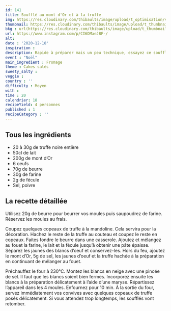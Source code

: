 ```yaml
---
id: 141
title: Soufflé au mont d'Or et à la truffe
img: https://res.cloudinary.com/thibaults/image/upload/t_optimisation/v1608146013/Recipes/202012188_souffle_mont_dor_truffe.jpg
thumbnail: https://res.cloudinary.com/thibaults/image/upload/t_thumbnail_josie/v1608146013/Recipes/202012188_souffle_mont_dor_truffe.jpg
bkg : url(https://res.cloudinary.com/thibaults/image/upload/t_thumbnail_josie/v1608146013/Recipes/202012188_souffle_mont_dor_truffe.jpg)
url: https://www.instagram.com/p/CI6DMaeJBF-/
alt: 
date : '2020-12-18'
inspiration : 
description: Rapide à préparer mais un peu technique, essayez ce soufflé au mont d'Or avec de la truffe.
event : "Noël"
main_ingredient : Fromage
theme : Cakes salés
sweety_salty : 
veggie : 
country : ''
difficulty : Moyen
with : 
time : 20
calendrier: 18
recipeYield: 4 personnes
published : 1
recipeCategory : ''
---
```


## Tous les ingrédients
 - 20 à 30g de truffe noire entière
 - 50cl de lait
 - 200g de mont d’Or
 - 6 oeufs
 - 70g de beurre
 - 30g de farine
 - 2g de fécule
 - Sel, poivre

## La recette détaillée
Utilisez 20g de beurre pour beurrer vos moules puis saupoudrez de farine. Réservez les moules au frais.

Coupez quelques copeaux de truffe à la mandoline. Cela servira pour la décoration. Hachez le reste de la truffe au couteau et coupez le reste en copeaux. Faites fondre le beurre dans une casserole. Ajoutez et mélangez au fouet la farine, le lait et la fécule jusqu’à obtenir une pâte épaisse. Séparez les jaunes des blancs d’oeuf et conservez-les. Hors du feu, ajoutez le mont d’Or, 5g de sel, les jaunes d’oeuf et la truffe hachée à la préparation en continuant de mélanger au fouet.

Préchauffez le four à 230°C. Montez les blancs en neige avec une pincée de sel. Il faut que les blancs soient bien fermes. Incorporez ensuite les blancs à la préparation délicatement à l’aide d’une maryse. Répartissez l’appareil dans les 4 moules. Enfournez pour 10 min. À la sortie du four, servez immédiatement vos convives avec quelques copeaux de truffe posés délicatement. Si vous attendez trop longtemps, les soufflés vont retomber.
